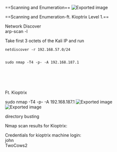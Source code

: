 ==Scanning and Enumeration==
![Exported image](Exported%20image%2020241208212518-0.png)  

==Scanning and Enumeration-ft. Kioptrix Level 1.==

Network Discover  
arp-scan -l
 
Take first 3 octets of the Kali IP and run
 
```
netdiscover -r 192.168.57.0/24


sudo nmap -T4 -p- -A 192.168.187.1






```

Ft. Kioptrix
   

sudo nmap -T4 -p- -A 192.168.187.1
 ![Exported image](Exported%20image%2020241208212518-1.png)  
![Exported image](Exported%20image%2020241208212519-2.png)  

directory busting
 
Nmap scan results for Kioptrix:

Credentials for kioptrix machine login:  
john  
TwoCows2